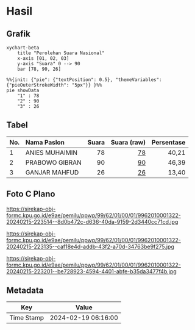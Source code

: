 # Hasil

## Grafik

```mermaid
xychart-beta
    title "Perolehan Suara Nasional"
    x-axis [01, 02, 03]
    y-axis "Suara" 0 --> 90
    bar [78, 90, 26]
```

```mermaid
%%{init: {"pie": {"textPosition": 0.5}, "themeVariables": {"pieOuterStrokeWidth": "5px"}} }%%
pie showData
    "1" : 78
    "2" : 90
    "3" : 26
```

## Tabel

| No. | Nama Paslon    | Suara | Suara (raw) | Persentase |
|:--- |:-------------- | -----:| -----------:| ----------:|
| 1   | ANIES MUHAIMIN | 78    | [78][p-1]   | 40,21      |
| 2   | PRABOWO GIBRAN | 90    | [90][p-2]   | 46,39      |
| 3   | GANJAR MAHFUD  | 26    | [26][p-3]   | 13,40      |


[p-1]: https://github.com/gigit-pemilu/pemilu-2024/blob/main/pilpres/hitung-suara/sub/99-luar-negeri/sub/62-kuala-lumpur-malaysia/sub/01-kuala-lumpur-malaysia/sub/0001-kuala-lumpur-malaysia/sub/322-tps-009/sub/paslon-1.txt
[p-2]: https://github.com/gigit-pemilu/pemilu-2024/blob/main/pilpres/hitung-suara/sub/99-luar-negeri/sub/62-kuala-lumpur-malaysia/sub/01-kuala-lumpur-malaysia/sub/0001-kuala-lumpur-malaysia/sub/322-tps-009/sub/paslon-2.txt
[p-3]: https://github.com/gigit-pemilu/pemilu-2024/blob/main/pilpres/hitung-suara/sub/99-luar-negeri/sub/62-kuala-lumpur-malaysia/sub/01-kuala-lumpur-malaysia/sub/0001-kuala-lumpur-malaysia/sub/322-tps-009/sub/paslon-3.txt

## Foto C Plano

https://sirekap-obj-formc.kpu.go.id/e9ae/pemilu/ppwp/99/62/01/00/01/9962010001322-20240215-223514--8d0b472c-d636-40da-9159-2d3440cc71cd.jpg

https://sirekap-obj-formc.kpu.go.id/e9ae/pemilu/ppwp/99/62/01/00/01/9962010001322-20240215-223135--caf18e4d-addb-43f2-a70d-34763be9f275.jpg

https://sirekap-obj-formc.kpu.go.id/e9ae/pemilu/ppwp/99/62/01/00/01/9962010001322-20240215-223201--be728923-4594-4401-abfe-b35da3477f4b.jpg


## Metadata

| Key        | Value               |
| ---------- | ------------------- |
| Time Stamp | 2024-02-19 06:16:00 |



